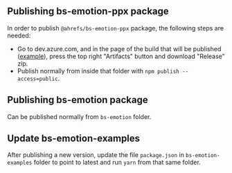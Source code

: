 ## Publishing bs-emotion-ppx package

In order to publish `@ahrefs/bs-emotion-ppx` package, the following steps are needed:

- Go to dev.azure.com, and in the page of the build that will be published
([example](https://dev.azure.com/igor0048/ahrefs/_build/results?buildId=4)), press the top right "Artifacts" button and
download "Release" zip.
- Publish normally from inside that folder with `npm publish --access=public`.

## Publishing bs-emotion package

Can be published normally from `bs-emotion` folder.

## Update bs-emotion-examples

After publishing a new version, update the file `package.json` in `bs-emotion-examples` folder to point to latest and
run `yarn` from that same folder.
